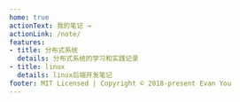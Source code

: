 ```yaml
---
home: true
actionText: 我的笔记 →
actionLink: /note/
features:
- title: 分布式系统
  details: 分布式系统的学习和实践记录
- title: linux
  details: linux后端开发笔记
footer: MIT Licensed | Copyright © 2018-present Evan You
---
```

